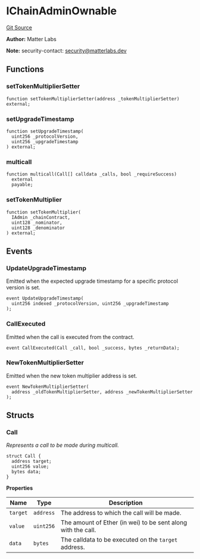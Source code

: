 # IChainAdminOwnable
[Git Source](https://github.com/matter-labs/zksync-contracts/blob/c6e73735b89a4b474234f6471e326125c9069f15/contracts/l1-contracts/governance/IChainAdminOwnable.sol)

**Author:**
Matter Labs

**Note:**
security-contact: security@matterlabs.dev


## Functions
### setTokenMultiplierSetter


```solidity
function setTokenMultiplierSetter(address _tokenMultiplierSetter) external;
```

### setUpgradeTimestamp


```solidity
function setUpgradeTimestamp(
  uint256 _protocolVersion,
  uint256 _upgradeTimestamp
) external;
```

### multicall


```solidity
function multicall(Call[] calldata _calls, bool _requireSuccess)
  external
  payable;
```

### setTokenMultiplier


```solidity
function setTokenMultiplier(
  IAdmin _chainContract,
  uint128 _nominator,
  uint128 _denominator
) external;
```

## Events
### UpdateUpgradeTimestamp
Emitted when the expected upgrade timestamp for a specific protocol version is set.


```solidity
event UpdateUpgradeTimestamp(
  uint256 indexed _protocolVersion, uint256 _upgradeTimestamp
);
```

### CallExecuted
Emitted when the call is executed from the contract.


```solidity
event CallExecuted(Call _call, bool _success, bytes _returnData);
```

### NewTokenMultiplierSetter
Emitted when the new token multiplier address is set.


```solidity
event NewTokenMultiplierSetter(
  address _oldTokenMultiplierSetter, address _newTokenMultiplierSetter
);
```

## Structs
### Call
*Represents a call to be made during multicall.*


```solidity
struct Call {
  address target;
  uint256 value;
  bytes data;
}
```

**Properties**

|Name|Type|Description|
|----|----|-----------|
|`target`|`address`|The address to which the call will be made.|
|`value`|`uint256`|The amount of Ether (in wei) to be sent along with the call.|
|`data`|`bytes`|The calldata to be executed on the `target` address.|

